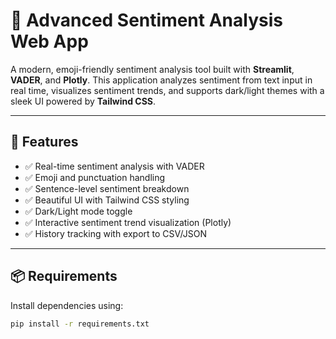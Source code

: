# 💬 Advanced Sentiment Analysis Web App

A modern, emoji-friendly sentiment analysis tool built with **Streamlit**, **VADER**, and **Plotly**. This application analyzes sentiment from text input in real time, visualizes sentiment trends, and supports dark/light themes with a sleek UI powered by **Tailwind CSS**.

---

## 🚀 Features

- ✅ Real-time sentiment analysis with VADER
- ✅ Emoji and punctuation handling
- ✅ Sentence-level sentiment breakdown
- ✅ Beautiful UI with Tailwind CSS styling
- ✅ Dark/Light mode toggle
- ✅ Interactive sentiment trend visualization (Plotly)
- ✅ History tracking with export to CSV/JSON

---
## 📦 Requirements

Install dependencies using:

```bash
pip install -r requirements.txt

